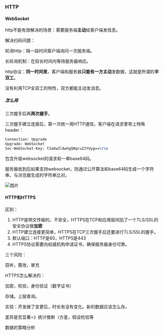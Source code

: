 ### HTTP



#### WebSocket

http不能有效解决的场景：需要服务端**主动**给客户端发信息。

解决扫码问题：

轮询http：隔一段时间客户端询问一次服务端。

长轮询机制：在较长时间内等待服务器响应。



http协议：**同一时间里**，客户端和服务器**只能有一方主动**发数据，这就是所谓的**半双工**。

没有利用TCP全双工的特性，双方都能主动发消息。

##### 怎么用

三次握手后再**两次握手**。

三次握手建立连接后，第一次统一用HTTP通信，客户端在请求里带上特殊header：

```tex
Connection: Upgrade
Upgrade: WebSocket
Sec-WebSocket-Key: T2a6wZlAwhgQNqruZ2YUyg==\r\n
```

包含升级websocket的请求和一串base64码。

服务器收到后如果支持websocket，则通过公开算法和base64码生成一个字符串，与浏览器生成的字符串比对。

![图片](https://cdn.xiaolincoding.com//mysql/other/117eebe06cc6b35ded3216a95706f080.png)

#### HTTP和HTTPS

区别：

1. HTTP是明文传输的，不安全，HTTPS在TCP和应用层间加了一个TLS/SSL的安全协议做**加密**
2. HTTP建立连接更简单，HTTPS在TCP三次握手后还要进行TLS/SSL的握手。
3. 默认端口：HTTP是80，HTTPS是443
4. HTTPS协议需要向权威机构申请证书，确保服务器身份可靠。



三个风险：

窃听，篡改，冒充



HTTPS怎么解决的：

加密，校验，身份验证（数字证书）



存储。上层查询。

实验：开发做了变更后，时长有没有变化。新的数据应该怎么存。

差异是否显著=》统计推断（方差，假设检验等

数据的策略分析